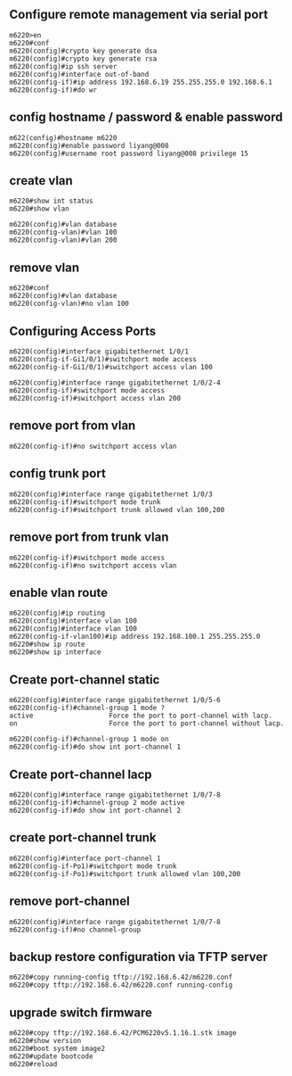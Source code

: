 ## Configure remote management via serial port
```
m6220>en
m6220#conf
m6220(config)#crypto key generate dsa
m6220(config)#crypto key generate rsa
m6220(config)#ip ssh server
m6220(config)#interface out-of-band 
m6220(config-if)#ip address 192.168.6.19 255.255.255.0 192.168.6.1
m6220(config-if)#do wr
```
## config hostname / password & enable password
```
m622(config)#hostname m6220
m6220(config)#enable password liyang@008
m6220(config)#username root password liyang@008 privilege 15
```
## create vlan
```
m6220#show int status
m6220#show vlan

m6220(config)#vlan database
m6220(config-vlan)#vlan 100
m6220(config-vlan)#vlan 200
```
## remove vlan
```
m6220#conf
m6220(config)#vlan database 
m6220(config-vlan)#no vlan 100
```
## Configuring Access Ports
```
m6220(config)#interface gigabitethernet 1/0/1
m6220(config-if-Gi1/0/1)#switchport mode access 
m6220(config-if-Gi1/0/1)#switchport access vlan 100

m6220(config)#interface range gigabitethernet 1/0/2-4    
m6220(config-if)#switchport mode access 
m6220(config-if)#switchport access vlan 200
```
## remove port from vlan
```
m6220(config-if)#no switchport access vlan
```
## config trunk port
```
m6220(config)#interface range gigabitethernet 1/0/3
m6220(config-if)#switchport mode trunk  
m6220(config-if)#switchport trunk allowed vlan 100,200
```
## remove port from trunk vlan
```
m6220(config-if)#switchport mode access 
m6220(config-if)#no switchport access vlan 
```
## enable vlan route
```
m6220(config)#ip routing
m6220(config)#interface vlan 100
m6220(config)#interface vlan 100
m6220(config-if-vlan100)#ip address 192.168.100.1 255.255.255.0
m6220#show ip route 
m6220#show ip interface
```
## Create port-channel static
```
m6220(config)#interface range gigabitethernet 1/0/5-6
m6220(config-if)#channel-group 1 mode ?
active                   Force the port to port-channel with lacp.
on                       Force the port to port-channel without lacp.

m6220(config-if)#channel-group 1 mode on                
m6220(config-if)#do show int port-channel 1 
```
## Create port-channel lacp
```
m6220(config)#interface range gigabitethernet 1/0/7-8
m6220(config-if)#channel-group 2 mode active 
m6220(config-if)#do show int port-channel 2
```
## create port-channel trunk
```
m6220(config)#interface port-channel 1
m6220(config-if-Po1)#switchport mode trunk
m6220(config-if-Po1)#switchport trunk allowed vlan 100,200
```
## remove port-channel
```
m6220(config)#interface range gigabitethernet 1/0/7-8
m6220(config-if)#no channel-group
```
## backup restore configuration via TFTP server
```
m6220#copy running-config tftp://192.168.6.42/m6220.conf
m6220#copy tftp://192.168.6.42/m6220.conf running-config
```
## upgrade switch firmware
```
m6220#copy tftp://192.168.6.42/PCM6220v5.1.16.1.stk image
m6220#show version 
m6220#boot system image2
m6220#update bootcode
m6220#reload
```